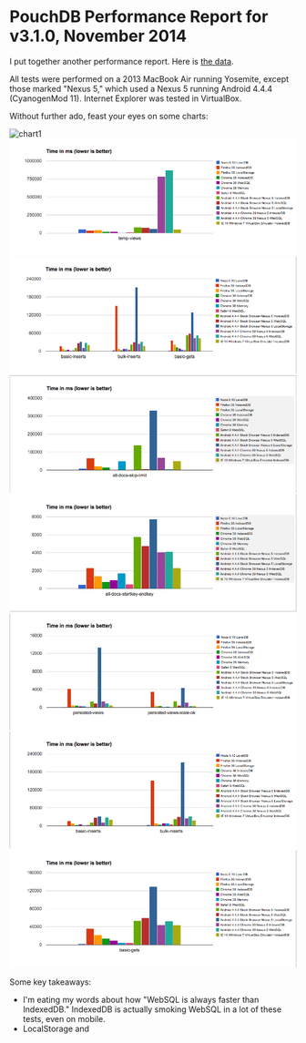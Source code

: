 PouchDB Performance Report for v3.1.0, November 2014
===========

I put together another performance report. Here is [the data](https://docs.google.com/spreadsheets/d/1SNEDvnoy7K3DeQzi5GRdPN-PVIEl7XutjL8WOihuZlw/edit?usp=sharing).

All tests were performed on a 2013 MacBook Air running Yosemite, except those marked "Nexus 5," which used a Nexus 5 running Android 4.4.4 (CyanogenMod 11). Internet Explorer was tested in VirtualBox.

Without further ado, feast your eyes on some charts:

![chart1](chart1.png)
![chart2](chart2.png)
![chart3](chart3.png)
![chart4](chart4.png)
![chart5](chart5.png)
![chart6](chart6.png)
![chart7](chart7.png)
![chart8](chart8.png)

Some key takeaways:

* I'm eating my words about how "WebSQL is always faster than IndexedDB." IndexedDB is actually smoking WebSQL in a lot of these tests, even on mobile.
* LocalStorage and 